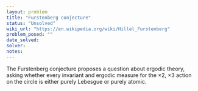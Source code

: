 ```yaml
---
layout: problem
title: "Furstenberg conjecture"
status: "Unsolved"
wiki_url: "https://en.wikipedia.org/wiki/Hillel_Furstenberg"
problem_posed: ""
date_solved:
solver:
notes:
---
```

The Furstenberg conjecture proposes a question about ergodic theory, asking whether every invariant and ergodic measure for the ×2, ×3 action on the circle is either purely Lebesgue or purely atomic.